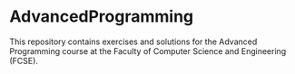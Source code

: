 ﻿# AdvancedProgramming
This repository contains exercises and solutions for the Advanced Programming course at the Faculty of Computer Science and Engineering (FCSE).
